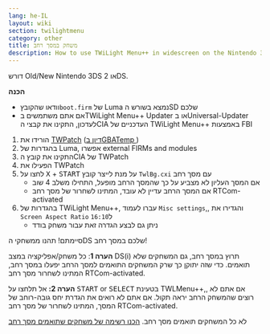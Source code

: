 ```yaml
---
lang: he-IL
layout: wiki
section: twilightmenu
category: other
title: משחק במסך רחב
description: How to use TWiLight Menu++ in widescreen on the Nintendo 3DS
---
```


דורש Old/New Nintendo 3DS או 2DS.

**הכנה**
- וודאו שהקובץ`boot.firm` של Luma נמצא בשורש הSD שלכם
- אם אתם משתמשים בTWiLight Menu++ Updater או בUniversal-Updater לעדכון, התקינו את קבצי הCIA העדכניים של TWiLight Menu++ באמצעות FBI

1. הורידו את [TWPatch](https://puu.sh/GoWHS/9459f224fb.cia) ([דיון בGBATemp ](https://gbatemp.net/threads/twpatcher-ds-i-mode-screen-filters-and-patches.542694/))
1. בהגדרות של Luma, אפשרו external FIRMs and modules
1. התקינו את קובץ הCIA של TWPatch
1. הפעילו את TWPatch
1. לחצו על <kbd class="face">X</kbd> + <kbd>START</kbd> על מנת לייצר קובץ `TwlBg.cxi` עם מסך רחב
   - אם המסך העליון לא מצביע על כך שהמסך הרחב מופעל, התחילו משלב 4 שוב
   - אם המסך הרחב עדיין לא עובד, המתינו לשחרור של מסך רחב RTCom-activated
1. בהגדרות של TWiLight Menu++, עברו לעמוד `Misc settings`,, והגדירו את `Screen Aspect Ratio` ל`16:10`
   - ניתן גם לבצע הגדרה זאת עבור משחק בודד

סיימתם! תהנו ממשחקי הDS שלכם במסך רחב!

**הערה 1**: כל משחק/אפליקציה במצב DS(i) תרוץ במסך רחב, גם המשחקים שלא תואמים. כדי שזה יתוקן כך שרק המשחקים התואמים למסך הרחב יפעלו במסך רחב, המתינו לשחרור מסך רחב RTCom-activated.

**הערה 2:** אל תלחצו על <kbd>START</kbd> or <kbd>SELECT</kbd> בטעינת TWLMenu++,, אם אתם לא רוצים שהמשחק הרחב יראה תקול. אם אתם לא רואים את הגדרת יחס גובה-רוחב של המסך, המתינו לשחרור של מסך רחב RTCom-activated.

לא כל המשחקים תואמים מסך רחב. [הכנו רשימה של משחקים שתואמים מסך רחב](https://github.com/DS-Homebrew/TWiLightMenu/blob/master/7zfile/3DS%20-%20CFW%20users/Games%20supported%20with%20widescreen.txt)
